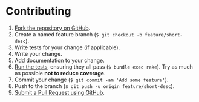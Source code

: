 # Contributing

1. [Fork the repository on GitHub](https://help.github.com/articles/fork-a-repo).
2. Create a named feature branch (`$ git checkout -b feature/short-desc`).
3. Write tests for your change (if applicable).
4. Write your change.
5. Add documentation to your change.
6. [Run the tests](https://github.com/deploymentking/efk/blob/master/TESTING.md), ensuring they all pass (`$ bundle exec rake`). Try as much as possible **not to reduce coverage**.
7. Commit your change (`$ git commit -am 'Add some feature'`).
8. Push to the branch (`$ git push -u origin feature/short-desc`).
9. [Submit a Pull Request using GitHub](https://help.github.com/articles/creating-a-pull-request).
